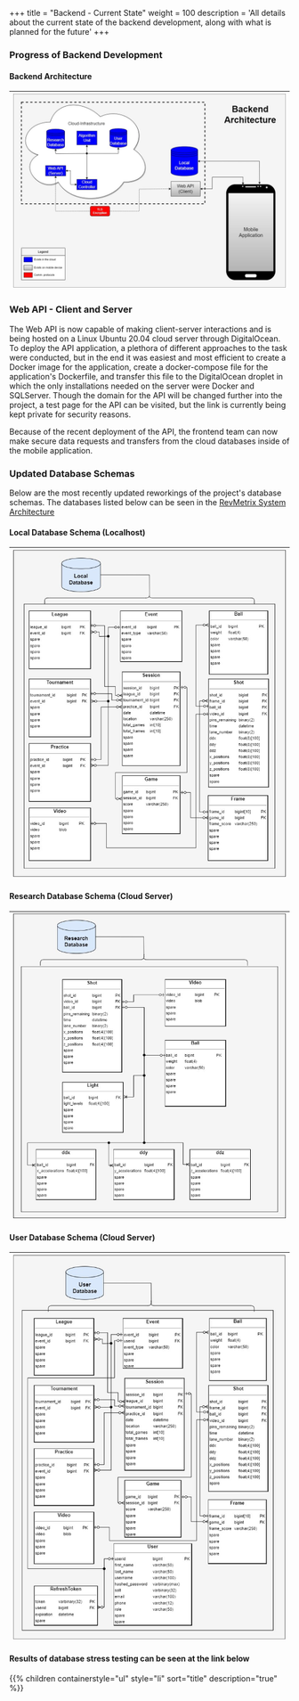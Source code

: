 +++
title = "Backend - Current State"
weight = 100
description = 'All details about the current state of the backend development, along with what is planned for the future'
+++

### Progress of Backend Development

#### Backend Architecture
| ![Backend Architecture](BackendArc.jpg?width=40vw&lightbox=false&text-align=left)|
|:--:|

### Web API - Client and Server
The Web API is now capable of making client-server interactions and is being hosted on a Linux Ubuntu 20.04 cloud server through DigitalOcean.  To deploy the API application, a plethora of different approaches to the task were conducted, but in the end it was easiest and most efficient to create a Docker image for the application, create a docker-compose file for the application's Dockerfile, and transfer this file to the DigitalOcean droplet in which the only installations needed on the server were Docker and SQLServer.  Though the domain for the API will be changed further into the project, a test page for the API can be visited, but the link is currently being kept private for security reasons.

Because of the recent deployment of the API, the frontend team can now make secure data requests and transfers from the cloud databases inside of the mobile application.

### Updated Database Schemas
Below are the most recently updated reworkings of the project's database schemas.  The databases listed below can be seen in the [RevMetrix System Architecture](/Wiki/current-project-status/)

#### Local Database Schema (Localhost)
| ![Local Database](LocalDatabase.jpg?width=40vw&lightbox=false&text-align=left)|
|:--:|

#### Research Database Schema (Cloud Server)
| ![Raw Database](ResearchDatabase.jpg?width=40vw&lightbox=false) |
|:--:|

#### User Database Schema (Cloud Server)
| ![User Database](UserDatabase.jpg?width=40vw&lightbox=false) |
|:--:|

#### Results of database stress testing can be seen at the link below
{{% children containerstyle="ul" style="li" sort="title" description="true" %}}
